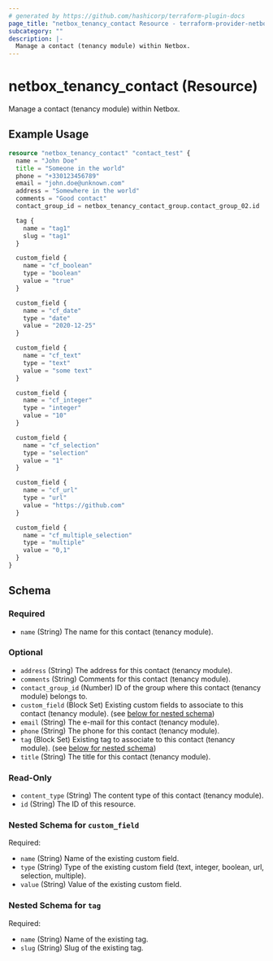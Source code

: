 ```yaml
---
# generated by https://github.com/hashicorp/terraform-plugin-docs
page_title: "netbox_tenancy_contact Resource - terraform-provider-netbox"
subcategory: ""
description: |-
  Manage a contact (tenancy module) within Netbox.
---
```


# netbox_tenancy_contact (Resource)

Manage a contact (tenancy module) within Netbox.

## Example Usage

```terraform
resource "netbox_tenancy_contact" "contact_test" {
  name = "John Doe"
  title = "Someone in the world"
  phone = "+330123456789"
  email = "john.doe@unknown.com"
  address = "Somewhere in the world"
  comments = "Good contact"
  contact_group_id = netbox_tenancy_contact_group.contact_group_02.id

  tag {
    name = "tag1"
    slug = "tag1"
  }

  custom_field {
    name = "cf_boolean"
    type = "boolean"
    value = "true"
  }

  custom_field {
    name = "cf_date"
    type = "date"
    value = "2020-12-25"
  }

  custom_field {
    name = "cf_text"
    type = "text"
    value = "some text"
  }

  custom_field {
    name = "cf_integer"
    type = "integer"
    value = "10"
  }

  custom_field {
    name = "cf_selection"
    type = "selection"
    value = "1"
  }

  custom_field {
    name = "cf_url"
    type = "url"
    value = "https://github.com"
  }

  custom_field {
    name = "cf_multiple_selection"
    type = "multiple"
    value = "0,1"
  }
}
```

<!-- schema generated by tfplugindocs -->
## Schema

### Required

- `name` (String) The name for this contact (tenancy module).

### Optional

- `address` (String) The address for this contact (tenancy module).
- `comments` (String) Comments for this contact (tenancy module).
- `contact_group_id` (Number) ID of the group where this contact (tenancy module) belongs to.
- `custom_field` (Block Set) Existing custom fields to associate to this contact (tenancy module). (see [below for nested schema](#nestedblock--custom_field))
- `email` (String) The e-mail for this contact (tenancy module).
- `phone` (String) The phone for this contact (tenancy module).
- `tag` (Block Set) Existing tag to associate to this contact (tenancy module). (see [below for nested schema](#nestedblock--tag))
- `title` (String) The title for this contact (tenancy module).

### Read-Only

- `content_type` (String) The content type of this contact (tenancy module).
- `id` (String) The ID of this resource.

<a id="nestedblock--custom_field"></a>
### Nested Schema for `custom_field`

Required:

- `name` (String) Name of the existing custom field.
- `type` (String) Type of the existing custom field (text, integer, boolean, url, selection, multiple).
- `value` (String) Value of the existing custom field.


<a id="nestedblock--tag"></a>
### Nested Schema for `tag`

Required:

- `name` (String) Name of the existing tag.
- `slug` (String) Slug of the existing tag.


